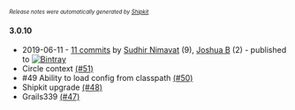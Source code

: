 <sup><sup>*Release notes were automatically generated by [Shipkit](http://shipkit.org/)*</sup></sup>

#### 3.0.10
 - 2019-06-11 - [11 commits](https://github.com/9ci/grails-audit-trail/compare/v3.0.9...v3.0.10) by [Sudhir Nimavat](https://github.com/snimavat) (9), [Joshua B](https://github.com/basejump) (2) - published to [![Bintray](https://img.shields.io/badge/Bintray-3.0.10-green.svg)](https://bintray.com/null/null/org.grails.plugins/3.0.10)
 - Circle context [(#51)](https://github.com/yakworks/grails-audit-trail/pull/51)
 - #49 Ability to load config from classpath [(#50)](https://github.com/yakworks/grails-audit-trail/pull/50)
 - Shipkit upgrade [(#48)](https://github.com/yakworks/grails-audit-trail/pull/48)
 - Grails339 [(#47)](https://github.com/yakworks/grails-audit-trail/pull/47)

